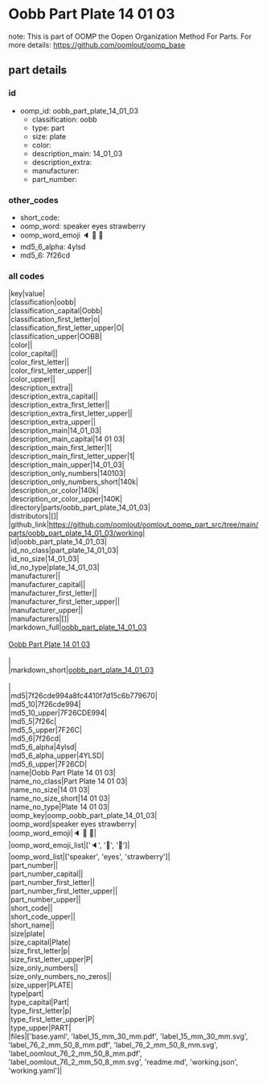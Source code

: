 # Oobb Part Plate 14 01 03  

note: This is part of OOMP the Oopen Organization Method For Parts. For more details: https://github.com/oomlout/oomp_base

##  part details





### id
* oomp_id: oobb_part_plate_14_01_03
  * classification: oobb
  * type: part
  * size: plate
  * color: 
  * description_main: 14_01_03
  * description_extra: 
  * manufacturer: 
  * part_number: 

### other_codes
* short_code: 
* oomp_word: speaker eyes strawberry
* oomp_word_emoji :speaker: :eyes: :strawberry:
* md5_6_alpha: 4ylsd
* md5_6: 7f26cd

### all codes 
|key|value|  
|classification|oobb|  
|classification_capital|Oobb|  
|classification_first_letter|o|  
|classification_first_letter_upper|O|  
|classification_upper|OOBB|  
|color||  
|color_capital||  
|color_first_letter||  
|color_first_letter_upper||  
|color_upper||  
|description_extra||  
|description_extra_capital||  
|description_extra_first_letter||  
|description_extra_first_letter_upper||  
|description_extra_upper||  
|description_main|14_01_03|  
|description_main_capital|14 01 03|  
|description_main_first_letter|1|  
|description_main_first_letter_upper|1|  
|description_main_upper|14_01_03|  
|description_only_numbers|140103|  
|description_only_numbers_short|140k|  
|description_or_color|140k|  
|description_or_color_upper|140K|  
|directory|parts/oobb_part_plate_14_01_03|  
|distributors|[]|  
|github_link|https://github.com/oomlout/oomlout_oomp_part_src/tree/main/parts/oobb_part_plate_14_01_03/working|  
|id|oobb_part_plate_14_01_03|  
|id_no_class|part_plate_14_01_03|  
|id_no_size|14_01_03|  
|id_no_type|plate_14_01_03|  
|manufacturer||  
|manufacturer_capital||  
|manufacturer_first_letter||  
|manufacturer_first_letter_upper||  
|manufacturer_upper||  
|manufacturers|[]|  
|markdown_full|[oobb_part_plate_14_01_03](https://github.com/oomlout/oomlout_oomp_part_src/tree/main/parts/oobb_part_plate_14_01_03/working)<br>[](https://github.com/oomlout/oomlout_oomp_part_src/tree/main/parts/oobb_part_plate_14_01_03/working)<br>[Oobb Part Plate 14 01 03](https://github.com/oomlout/oomlout_oomp_part_src/tree/main/parts/oobb_part_plate_14_01_03/working)<br><br>|  
|markdown_short|[oobb_part_plate_14_01_03](https://github.com/oomlout/oomlout_oomp_part_src/tree/main/parts/oobb_part_plate_14_01_03/working)<br><br>|  
|md5|7f26cde994a8fc4410f7d15c6b779670|  
|md5_10|7f26cde994|  
|md5_10_upper|7F26CDE994|  
|md5_5|7f26c|  
|md5_5_upper|7F26C|  
|md5_6|7f26cd|  
|md5_6_alpha|4ylsd|  
|md5_6_alpha_upper|4YLSD|  
|md5_6_upper|7F26CD|  
|name|Oobb Part Plate 14 01 03|  
|name_no_class|Part Plate 14 01 03|  
|name_no_size|14 01 03|  
|name_no_size_short|14 01 03|  
|name_no_type|Plate 14 01 03|  
|oomp_key|oomp_oobb_part_plate_14_01_03|  
|oomp_word|speaker eyes strawberry|  
|oomp_word_emoji|:speaker: :eyes: :strawberry:|  
|oomp_word_emoji_list|[':speaker:', ':eyes:', ':strawberry:']|  
|oomp_word_list|['speaker', 'eyes', 'strawberry']|  
|part_number||  
|part_number_capital||  
|part_number_first_letter||  
|part_number_first_letter_upper||  
|part_number_upper||  
|short_code||  
|short_code_upper||  
|short_name||  
|size|plate|  
|size_capital|Plate|  
|size_first_letter|p|  
|size_first_letter_upper|P|  
|size_only_numbers||  
|size_only_numbers_no_zeros||  
|size_upper|PLATE|  
|type|part|  
|type_capital|Part|  
|type_first_letter|p|  
|type_first_letter_upper|P|  
|type_upper|PART|  
|files|['base.yaml', 'label_15_mm_30_mm.pdf', 'label_15_mm_30_mm.svg', 'label_76_2_mm_50_8_mm.pdf', 'label_76_2_mm_50_8_mm.svg', 'label_oomlout_76_2_mm_50_8_mm.pdf', 'label_oomlout_76_2_mm_50_8_mm.svg', 'readme.md', 'working.json', 'working.yaml']|  
